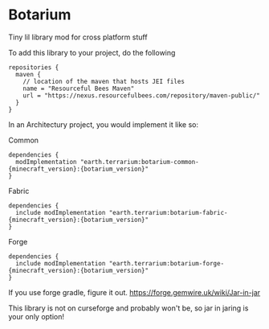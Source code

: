# Botarium
Tiny lil library mod for cross platform stuff

To add this library to your project, do the following

```
repositories {
  maven {
    // location of the maven that hosts JEI files
    name = "Resourceful Bees Maven"
    url = "https://nexus.resourcefulbees.com/repository/maven-public/"
  }
}
```

In an Architectury project, you would implement it like so:

Common
```
dependencies {
  modImplementation "earth.terrarium:botarium-common-{minecraft_version}:{botarium_version}"
}
```

Fabric
```
dependencies {
  include modImplementation "earth.terrarium:botarium-fabric-{minecraft_version}:{botarium_version}"
}
```

Forge
```
dependencies {
  include modImplementation "earth.terrarium:botarium-forge-{minecraft_version}:{botarium_version}"
}
```

If you use forge gradle, figure it out. https://forge.gemwire.uk/wiki/Jar-in-jar

This library is not on curseforge and probably won't be, so jar in jaring is your only option!
